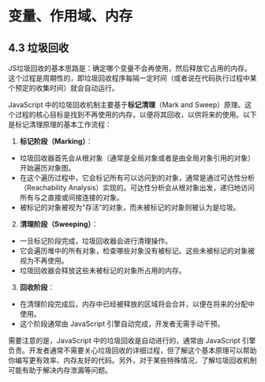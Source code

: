 # 变量、作用域、内存

## 4.3 垃圾回收

JS垃圾回收的基本思路是：确定哪个变量不会再使用，然后释放它占用的内存。这个过程是周期性的，即垃圾回收程序每隔一定时间（或者说在代码执行过程中某个预定的收集时间）就会自动运行。

JavaScript 中的垃圾回收机制主要基于**标记清理**（Mark and Sweep）原理。这个过程的核心目标是找到不再使用的内存，以便将其回收，以供将来的使用。以下是标记清理原理的基本工作流程：

1. **标记阶段（Marking）**：

* 垃圾回收器首先会从根对象（通常是全局对象或者是由全局对象引用的对象）开始遍历对象图。
* 在这个遍历过程中，它会标记所有可以访问到的对象，通常是通过可达性分析（Reachability Analysis）实现的。可达性分析会从根对象出发，递归地访问所有与之直接或间接连接的对象。
* 被标记的对象被视为“存活”的对象，而未被标记的对象则被认为是垃圾。

2. **清理阶段（Sweeping）**：

* 一旦标记阶段完成，垃圾回收器会进行清理操作。
* 它会遍历堆中的所有对象，检查哪些对象没有被标记。这些未被标记的对象被视为不再使用。
* 垃圾回收器会释放这些未被标记的对象所占用的内存。

3. **回收阶段**：

* 在清理阶段完成后，内存中已经被释放的区域将会合并，以便在将来的分配中使用。
* 这个阶段通常由 JavaScript 引擎自动完成，开发者无需手动干预。

需要注意的是，JavaScript 中的垃圾回收是自动进行的，通常由 JavaScript 引擎负责。开发者通常不需要关心垃圾回收的详细过程，但了解这个基本原理可以帮助你编写更有效率、内存友好的代码。另外，对于某些特殊情况，了解垃圾回收机制可能有助于解决内存泄漏等问题。



